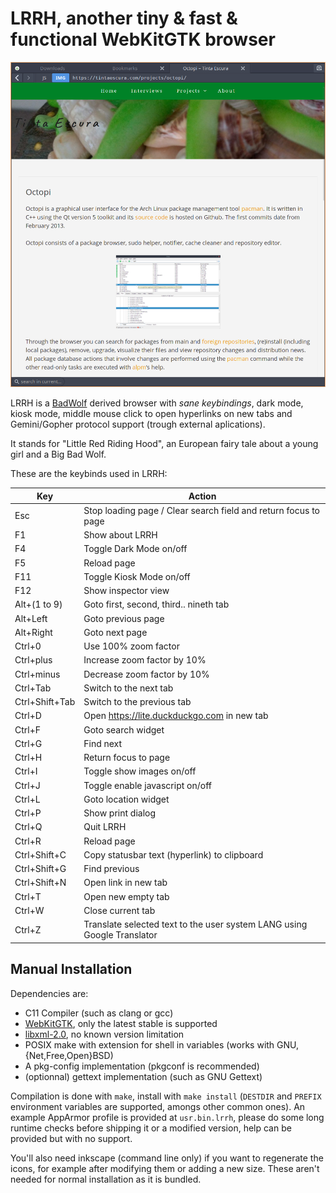 # LRRH, another tiny & fast & functional WebKitGTK browser

![Main window](https://raw.githubusercontent.com/aarnt/lrrh/master/lrrh-mainwindow.png)

LRRH is a [BadWolf](https://hacktivis.me/projects/badwolf) derived browser with *sane keybindings*, dark mode, kiosk mode, middle mouse click to open hyperlinks on new tabs and Gemini/Gopher protocol support (trough external aplications).


It stands for "Little Red Riding Hood", an European fairy tale about a young girl and a Big Bad Wolf.


These are the keybinds used in LRRH:

Key           | Action
--            | --
Esc           | Stop loading page / Clear search field and return focus to page
F1            | Show about LRRH
F4            | Toggle Dark Mode on/off
F5            | Reload page
F11           | Toggle Kiosk Mode on/off
F12           | Show inspector view
Alt+(1 to 9)  | Goto first, second, third.. nineth tab
Alt+Left      | Goto previous page
Alt+Right     | Goto next page
Ctrl+0        | Use 100% zoom factor
Ctrl+plus     | Increase zoom factor by 10%
Ctrl+minus    | Decrease zoom factor by 10%
Ctrl+Tab      | Switch to the next tab
Ctrl+Shift+Tab| Switch to the previous tab
Ctrl+D        | Open https://lite.duckduckgo.com in new tab
Ctrl+F        | Goto search widget
Ctrl+G        | Find next
Ctrl+H        | Return focus to page
Ctrl+I        | Toggle show images on/off
Ctrl+J        | Toggle enable javascript on/off
Ctrl+L        | Goto location widget
Ctrl+P        | Show print dialog
Ctrl+Q        | Quit LRRH
Ctrl+R        | Reload page
Ctrl+Shift+C  | Copy statusbar text (hyperlink) to clipboard
Ctrl+Shift+G  | Find previous
Ctrl+Shift+N  | Open link in new tab
Ctrl+T        | Open new empty tab
Ctrl+W        | Close current tab
Ctrl+Z        | Translate selected text to the user system LANG using Google Translator

## Manual Installation
Dependencies are:

- C11 Compiler (such as clang or gcc)
- [WebKitGTK](https://webkitgtk.org/), only the latest stable is supported
- [libxml-2.0](http://www.xmlsoft.org/), no known version limitation
- POSIX make with extension for shell in variables (works with GNU, {Net,Free,Open}BSD)
- A pkg-config implementation (pkgconf is recommended)
- (optionnal) gettext implementation (such as GNU Gettext)

Compilation is done with `make`, install with `make install` (`DESTDIR` and `PREFIX` environment variables are supported, amongs other common ones). An example AppArmor profile is provided at `usr.bin.lrrh`, please do some long runtime checks before shipping it or a modified version, help can be provided but with no support.

You'll also need inkscape (command line only) if you want to regenerate the icons, for example after modifying them or adding a new size. These aren't needed for normal installation as it is bundled.

